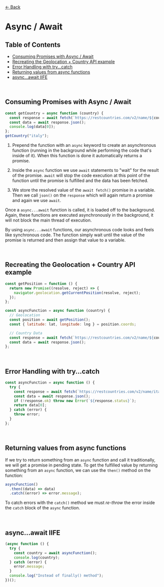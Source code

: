 [&larr; Back](./README.md)

# Async / Await

## Table of Contents

- [Consuming Promises with Async / Await](#consuming-promises-with-async--await)
- [Recreating the Geolocation + Country API example](#recreating-the-geolocation--country-api-example)
- [Error Handling with try...catch](#error-handling-with-trycatch)
- [Returning values from async functions](#returning-values-from-async-functions)
- [async...await IIFE](#asyncawait-iife)

<br>

## Consuming Promises with Async / Await

```js
const getCountry = async function (country) {
  const response = await fetch(`https://restcountries.com/v2/name/${country}`);
  const data = await response.json();
  console.log(data[0]);
};
getCountry("italy");
```

1. Prepend the function with an `async` keyword to create an asynchronous function (running in the background while performing the code that's inside of it). When this function is done it automatically returns a promise.

2. Inside the `async` function we use `await` statements to "wait" for the result of the promise. `await` will stop the code execution at this point of the function until the promise is fulfilled and the data has been fetched.

3. We store the resolved value of the `await fetch()` promise in a variable. Then we call `json()` on the `response` which will again return a promise and again we use `await`.

Once a `async...await` function is called, it is loaded off to the background. Again, these functions are executed asynchronously in the background, it will not block the main thread of execution.

By using `async...await` functions, our asynchronous code looks and feels like synchronous code. The function simply wait until the value of the promise is returned and then assign that value to a variable.

<br>

## Recreating the Geolocation + Country API example

```js
const getPosition = function () {
  return new Promise((resolve, reject) => {
    navigator.geolocation.getCurrentPosition(resolve, reject);
  });
};

const asyncFunction = async function (country) {
  // Geolocation
  const position = await getPosition();
  const { latitude: lat, longitude: lng } = position.coords;

  // Country Data
  const response = await fetch(`https://restcountries.com/v2/name/${country}`);
  const data = await response.json();
};
```

<br>

## Error Handling with try...catch

```js
const asyncFunction = async function () {
  try {
    const response = await fetch(`https://restcountries.com/v2/name/italy`);
    const data = await response.json();
    if (!response.ok) throw new Error(`${response.status}`);
    return data[0];
  } catch (error) {
    throw error;
  }
};
```

<br>

## Returning values from async functions

If we try to return something from an `async` function and call it traditionally, we will get a promise in pending state. To get the fulfilled value by returning something from an `async` function, we can use the `then()` method on the function:

```js
asyncFunction()
  .then((data) => data)
  .catch((error) => error.message);
```

To catch errors with the `catch()` method we must _re-throw_ the error inside the `catch` block of the `async` function.

<br>

## async...await IIFE

```js
(async function () {
  try {
    const country = await asyncFunction();
    console.log(country);
  } catch (error) {
    error.message;
  }
  console.log("Instead of finally() method");
})();
```

<br>
